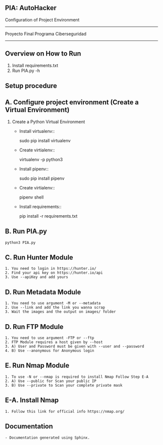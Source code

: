 
 PIA: AutoHacker
------------------------------------------------------------------------------------------------

Configuration of Project Environment
*************************************


Proyecto Final Programa Ciberseguridad
*************************************

Overview on How to Run 
------------------------------------------------------------------------------------------------ 
1. Install requirements.txt
2. Run PIA.py -h


Setup procedure
------------------------------------------------------------------------------------------------


A. Configure project environment (Create a Virtual Environment)
------------------------------------------------------------------------------------------------

1. Create a Python Virtual Environment
    - Install virtualenv::

        sudo pip install virtualenv

    - Create virtialenv::

        virtualenv -p python3 <name of virtualenv>
    
    - Install pipenv::

        sudo pip install pipenv

    - Create virtialenv::

        pipenv shell

    - Install requirements::

        pip install -r requirements.txt

        

B. Run PIA.py
------------------------------------------------------------------------------------------------

    python3 PIA.py


C. Run Hunter Module
------------------------------------------------------------------------------------------------

    1. You need to login in https://hunter.io/
    2. Find your api key on https://hunter.io/api
    3. Use --apiKey and add yours


D. Run Metadata Module
------------------------------------------------------------------------------------------------

    1. You need to use argument -M or --metadata
    2. Use --link and add the link you wanna scrap
    3. Wait the images and the output on images/ folder

  
D. Run FTP Module
------------------------------------------------------------------------------------------------

    1. You need to use argument -FTP or --ftp
    2. FTP Module requires a host given by --host
    3. A) User and Password must be given with --user and --password
    4. B) Use --anonymous for Anonymous login


E. Run Nmap Module
------------------------------------------------------------------------------------------------

    1. To use -N or --nmap is required to install Nmap Follow Step E-A
    2. A) Use --public for Scan your public IP
    3. B) Use --private to Scan your complete private mask
    

E-A. Install Nmap 
------------------------------------------------------------------------------------------------

    1. Follow this link for official info https://nmap.org/


Documentation
------------------------------------------------------------------------------------------------

    - Documentation generated using Sphinx.

